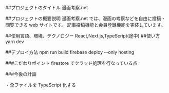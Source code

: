 ##プロジェクトのタイトル
漫画考察.net

##プロジェクトの概要説明
漫画考察.net では、漫画の考察などを自由に投稿・閲覧できる web サイトです。
記事投稿機能と会員登録機能を実装しています。

##使用言語、環境、テクノロジー
React,Next.js,TypeScript(途中) ##使い方
yarn dev

##デプロイ方法
npm run build
firebase deploy --only hosting

###こだわりポイント
firestore でクラッド処理を行なっている点

###今後の計画

・全ファイルを TypeScript 化する
